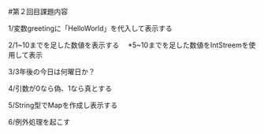 #第２回目課題内容

1/変数greetingに「HelloWorld」を代入して表示する

2/1~10までを足した数値を表示する
　*5~10までを足した数値をIntStreemを使用して表示

3/3年後の今日は何曜日か？

4/引数が0なら偽、1なら真とする

5/String型でMapを作成し表示する

6/例外処理を起こす


